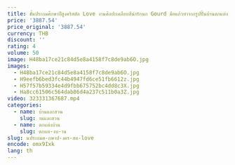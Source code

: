 ```yaml
---
title: ชั้นประถมศึกษาปีสูงคริสตัล Love งานศิลปะเคลือบสีน่ารักนก Gourd มือแก้วทำจากรูปปั้นบ้านตกแต่ง
price: '3887.54'
price_original: '3887.54'
currency: THB
discount: ''
rating: 4
volume: 50
image: H48ba17ce21c84d5e8a4158f7c8de9ab6O.jpg
images:
  - H48ba17ce21c84d5e8a4158f7c8de9ab6O.jpg
  - H9eefb6bed3fc44b4947fd6ce51fb6612z.jpg
  - H57f57b59334e4d9fbb675752bc4dd8c3X.jpg
  - Ha8cc61506c564dab86d4a237c511b0a3Z.jpg
video: 323331367687.mp4
categories:
  - name: บ้านและสวน
    slug: านและสวน
  - name: ตกแต่งบ้าน
    slug: ตกแต-งบ-าน
slug: นประถมศ-กษาป-งคร-สต-love
encode: omx9Ixk
lang: th
---
```

  